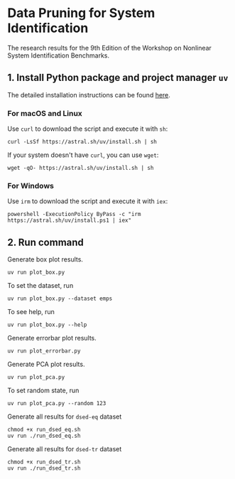 # Data Pruning for System Identification

The research results for the 9th Edition of the Workshop on Nonlinear System Identification Benchmarks.

## 1. Install Python package and project manager `uv`

The detailed installation instructions can be found [here](https://docs.astral.sh/uv/getting-started/installation/).


### For macOS and Linux
Use `curl` to download the script and execute it with `sh`:

```shell
curl -LsSf https://astral.sh/uv/install.sh | sh
```

If your system doesn't have `curl`, you can use `wget`:

```shell
wget -qO- https://astral.sh/uv/install.sh | sh
```

### For Windows

Use `irm` to download the script and execute it with `iex`:

```shell
powershell -ExecutionPolicy ByPass -c "irm https://astral.sh/uv/install.ps1 | iex"
```

## 2. Run command

Generate box plot results.

```shell
uv run plot_box.py
```
To set the dataset, run
```shell
uv run plot_box.py --dataset emps
```
To see help, run
```shell
uv run plot_box.py --help
```

Generate errorbar plot results.

```shell
uv run plot_errorbar.py
```

Generate PCA plot results.

```shell
uv run plot_pca.py
```
To set random state, run
```shell
uv run plot_pca.py --random 123
```

Generate all results for `dsed-eq` dataset
```shell
chmod +x run_dsed_eq.sh
uv run ./run_dsed_eq.sh
```

Generate all results for `dsed-tr` dataset
```shell
chmod +x run_dsed_tr.sh
uv run ./run_dsed_tr.sh
```
